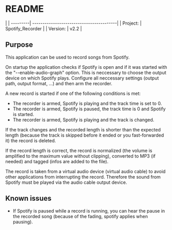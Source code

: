 # README 

|
| ---------| -----------------------------------------|
| Project: | Spotify_Recorder                   |
| Version: | v2.2                                |

## Purpose

This application can be used to record songs from Spotify.

On startup the application checks if Spotify is open and if it was started with the \"--enable-audio-graph\" option. This is neccessary to choose the output device on which Spotify plays.
Configure all neccessary settings (output path, output format, ...) and then arm the recorder.

A new record is started if one of the following conditions is met:
- The recorder is armed, Spotify is playing and the track time is set to 0.
- The recorder is armed, Spotify is paused, the track time is 0 and Spotify is started.
- The recorder is armed, Spotify is playing and the track is changed.

If the track changes and the recorded length is shorter than the expected length (because the track is skipped before it ended or you fast-forwarded it) the record is deleted.

If the record length is correct, the record is normalized (the volume is amplified to the maximum value without clipping), converted to MP3 (if needed) and tagged (infos are added to the file).

The record is taken from a virtual audio device (virtual audio cable) to avoid other applications from interrupting the record. Therefore the sound from Spotify must be played via the audio cable output device.

## Known issues
- If Spotify is paused while a record is running, you can hear the pause in the recorded song (because of the fading, spotify applies when pausing).